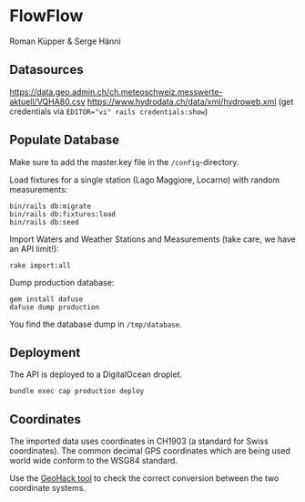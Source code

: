 # FlowFlow
Roman Küpper & Serge Hänni

## Datasources
https://data.geo.admin.ch/ch.meteoschweiz.messwerte-aktuell/VQHA80.csv
https://www.hydrodata.ch/data/xml/hydroweb.xml (get credentials via `EDITOR="vi" rails credentials:show`)

## Populate Database

Make sure to add the master.key file in the `/config`-directory.

Load fixtures for a single station (Lago Maggiore, Locarno) with random measurements:

```
bin/rails db:migrate
bin/rails db:fixtures:load
bin/rails db:seed
```

Import Waters and Weather Stations and Measurements (take care, we have an API limit!):

`rake import:all`

Dump production database:

```
gem install dafuse
dafuse dump production
```

You find the database dump in `/tmp/database`.

## Deployment

The API is deployed to a DigitalOcean droplet.

```
bundle exec cap production deploy
```

## Coordinates

The imported data uses coordinates in CH1903 (a standard for Swiss coordinates). The common decimal GPS coordinates which are being used world wide conform to the WSG84 standard.

Use the [GeoHack tool](https://tools.wmflabs.org/geohack/geohack.php?pagename=Schweizer_Landeskoordinaten&language=de&params=46.951081_N_7.438637_E_dim:1_region:CH-BE_type:landmark&title=Fundamentalpunkt+der+Schweizer+Landeskoordinaten) to check the correct conversion between the two coordinate systems.
